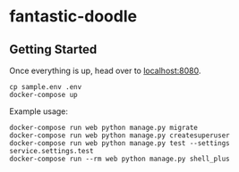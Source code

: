 # fantastic-doodle

## Getting Started

Once everything is up, head over to [localhost:8080](http://localhost:8080/admin/).

```shell
cp sample.env .env
docker-compose up
```

Example usage:

```
docker-compose run web python manage.py migrate
docker-compose run web python manage.py createsuperuser
docker-compose run web python manage.py test --settings service.settings.test
docker-compose run --rm web python manage.py shell_plus
```
